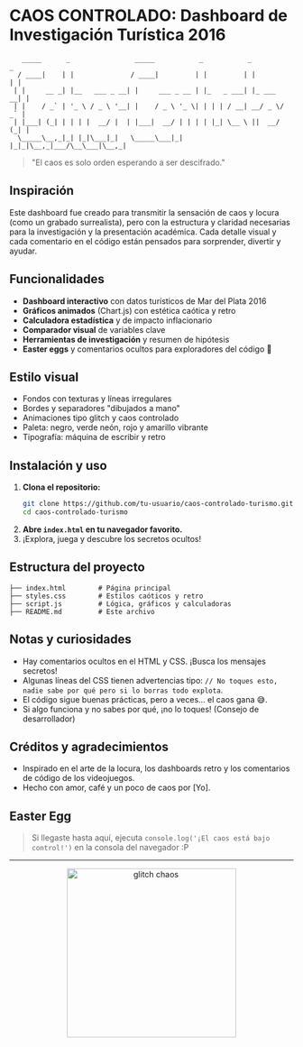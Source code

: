 # CAOS CONTROLADO: Dashboard de Investigación Turística 2016

```
   _____      _                _____           _           _           _ 
  / ____|    | |              / ____|         | |         | |         | |
 | |     __ _| |__   ___ _ __| |     ___ _ __ | |_   _ ___| |_ ___  __| |
 | |    / _` | '_ \ / _ \ '__| |    / _ \ '_ \| | | | / __| __/ _ \/ _` |
 | |___| (_| | | | |  __/ |  | |___|  __/ | | | | |_| \__ \ ||  __/ (_| |
  \_____\__,_|_| |_|\___|_|   \_____\___|_| |_|_|\__,_|___/\__\___|\__,_|
```

> "El caos es solo orden esperando a ser descifrado."

## Inspiración
Este dashboard fue creado para transmitir la sensación de caos y locura (como un grabado surrealista), pero con la estructura y claridad necesarias para la investigación y la presentación académica. Cada detalle visual y cada comentario en el código están pensados para sorprender, divertir y ayudar.

## Funcionalidades
- **Dashboard interactivo** con datos turísticos de Mar del Plata 2016
- **Gráficos animados** (Chart.js) con estética caótica y retro
- **Calculadora estadística** y de impacto inflacionario
- **Comparador visual** de variables clave
- **Herramientas de investigación** y resumen de hipótesis
- **Easter eggs** y comentarios ocultos para exploradores del código 👀

##  Estilo visual
- Fondos con texturas y líneas irregulares
- Bordes y separadores "dibujados a mano"
- Animaciones tipo glitch y caos controlado
- Paleta: negro, verde neón, rojo y amarillo vibrante
- Tipografía: máquina de escribir y retro

##  Instalación y uso
1. **Clona el repositorio:**
   ```bash
   git clone https://github.com/tu-usuario/caos-controlado-turismo.git
   cd caos-controlado-turismo
   ```
2. **Abre `index.html` en tu navegador favorito.**
3. ¡Explora, juega y descubre los secretos ocultos!

## Estructura del proyecto
```
├── index.html        # Página principal
├── styles.css        # Estilos caóticos y retro
├── script.js         # Lógica, gráficos y calculadoras
├── README.md         # Este archivo
```

##  Notas y curiosidades
- Hay comentarios ocultos en el HTML y CSS. ¡Busca los mensajes secretos!
- Algunas líneas del CSS tienen advertencias tipo: `// No toques esto, nadie sabe por qué pero si lo borras todo explota`.
- El código sigue buenas prácticas, pero a veces... el caos gana 😅.
- Si algo funciona y no sabes por qué, ¡no lo toques! (Consejo de desarrollador)

##  Créditos y agradecimientos
- Inspirado en el arte de la locura, los dashboards retro y los comentarios de código de los videojuegos.
- Hecho con amor, café y un poco de caos por [Yo].

##  Easter Egg
> Si llegaste hasta aquí, ejecuta `console.log('¡El caos está bajo control!')` en la consola del navegador :P

---

<p align="center">
  <img src="https://media0.giphy.com/media/v1.Y2lkPTc5MGI3NjExMm0wYTE2bmxxeTZtd21kZGdwbzU5eHM1c2tsangyOWJ6N2ZpOGdjOCZlcD12MV9pbnRlcm5hbF9naWZfYnlfaWQmY3Q9Zw/qUlHlA7VTUxd6/giphy.gif" width="300" alt="glitch chaos"/>
</p> 
